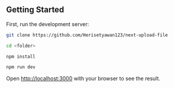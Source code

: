 ## Getting Started

First, run the development server:

```bash
git clone https://github.com/Herisetyawan123/next-upload-file

cd <folder>

npm install

npm run dev
```

Open [http://localhost:3000](http://localhost:3000) with your browser to see the result.
